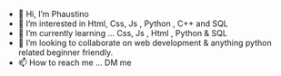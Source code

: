 - 👋 Hi, I’m Phaustino
- 👀 I’m interested in Html, Css, Js , Python , C++ and SQL
- 🌱 I’m currently learning ... Css, Js , Html , Python & SQL
- 💞️ I’m looking to collaborate on web development & anything python related beginner friendly.
- 📫 How to reach me ... DM me

<!---
Phaustino1/Phaustino1 is a ✨ special ✨ repository because its `README.md` (this file) appears on your GitHub profile.
You can click the Preview link to take a look at your changes.
--->
